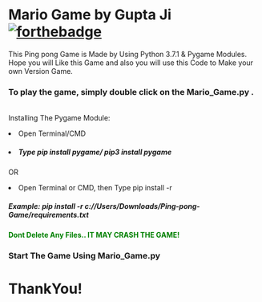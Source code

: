 # Mario Game by Gupta Ji [![forthebadge](https://forthebadge.com/images/badges/made-with-python.svg)](https://forthebadge.com)
This Ping pong Game is Made by Using Python 3.7.1 &amp; Pygame Modules. Hope you will Like this Game and also you will use this Code to Make your own Version Game.

<b><h3>To play the game, simply double click on the Mario_Game.py .</b></h3><br>
Installing The Pygame Module:

<li>Open Terminal/CMD
<h5><b><i><li>Type pip install pygame/ pip3 install pygame </i></h5></b>

OR

<li>Open Terminal or CMD, then Type pip install -r <path to the game>
<h5><b><i>Example: pip install -r c://Users/Downloads/Ping-pong-Game/requirements.txt</i></h5></b>


<b style="color:red"><span style="color: green">Dont Delete Any Files.. IT MAY CRASH THE GAME!</span></b>

<b><h3>Start The Game Using Mario_Game.py </h3></b>

<b><h1>ThankYou!</h1></b>
